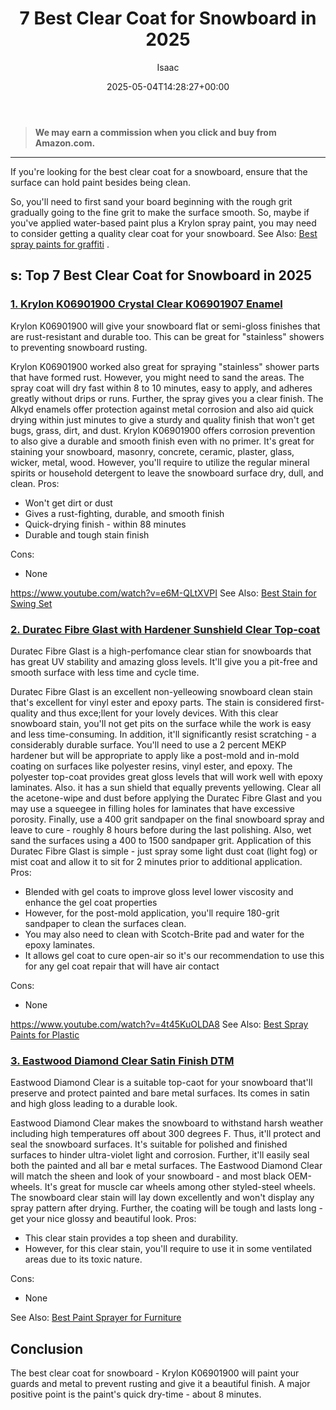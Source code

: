 ﻿---
author: Isaac
layout: post
title: 7 Best Clear Coat for Snowboard in 2025
date: '2025-05-04T14:28:27+00:00'
categories:
- Paint
tags: []
slug: /best-clear-coat-for-snowboard/
lastmod: 2025-05-07T12:21:23+03:00
---
> **We may earn a commission when you click and buy from Amazon.com.**
>

---
If you're looking for the best clear coat for a snowboard, ensure that the surface can hold paint besides being clean.

So, you'll need to first sand your board beginning with the rough grit gradually going to the fine grit to make the surface smooth.
So, maybe if you've applied water-based paint plus a Krylon spray paint, you may need to consider getting a quality clear coat for your snowboard. See Also:
[Best spray paints for graffiti](https://pestpolicy.com/best-spray-paints-for-graffiti/)
.
## s: Top 7 Best Clear Coat for Snowboard in 2025
### [1. Krylon K06901900 Crystal Clear K06901907 Enamel](https://www.amazon.com/dp/B008BMP0KE/?tag=p-policy-20)
Krylon K06901900 will give your snowboard flat or semi-gloss finishes that are rust-resistant and durable too. This can be great for "stainless" showers to preventing snowboard rusting.

Krylon K06901900 worked also great for spraying "stainless" shower parts that have formed rust. However, you might need to sand the areas.
The spray coat will dry fast within 8 to 10 minutes, easy to apply, and adheres greatly without drips or runs. Further, the spray gives you a clear finish.
The Alkyd enamels offer protection against metal corrosion and also aid quick drying within just minutes to give a sturdy and quality finish that won't get bugs, grass, dirt, and dust.
Krylon K06901900 offers corrosion prevention to also give a durable and smooth finish even with no primer. It's great for staining your snowboard, masonry, concrete, ceramic, plaster, glass, wicker, metal, wood.
However, you'll require to utilize the regular mineral spirits or household detergent to leave the snowboard surface dry, dull, and clean.
Pros:
- Won't get dirt or dust
- Gives a rust-fighting, durable, and smooth finish
- Quick-drying finish - within 88 minutes
- Durable and tough stain finish

Cons:
- None

https://www.youtube.com/watch?v=e6M-QLtXVPI
See Also:
[Best Stain for Swing Set](https://pestpolicy.com/best-stain-for-swing-set/)
### [2. Duratec Fibre Glast with Hardener Sunshield Clear Top-coat](https://www.amazon.com/dp/B015NM22Y6/?tag=p-policy-20)
Duratec Fibre Glast is a high-perfomance clear stian for snowboards that has great
UV stability and amazing
gloss levels. It'll give you a pit-free and smooth surface with less time and cycle time.

Duratec Fibre Glast is an excellent non-yelleowing snowboard clean stain that's excellent for
vinyl ester and epoxy parts. The stain is considered first-quality and thus exce;llent for your lovely devices.
With this clear snowboard stain, you'll not get pits on the surface while the work is easy and less time-consuming. In addition, it'll significantly resist scratching - a considerably durable surface.
You'll need to use a 2 percent MEKP hardener but will be appropriate to apply like a post-mold and in-mold coating on surfaces like polyester resins, vinyl ester, and epoxy.
The polyester top-coat provides great gloss levels that will work well with epoxy laminates. Also. it has a sun shield that equally prevents yellowing.
Clear all the acetone-wipe and dust before applying the Duratec Fibre Glast and you may use a squeegee in filling holes for laminates that have excessive porosity.
Finally, use a 400 grit sandpaper on the final snowboard spray and leave to cure - roughly 8 hours before during the last polishing. Also, wet sand the surfaces using a 400 to 1500 sandpaper grit.
Application of this Duratec Fibre Glast is simple - just spray some light dust coat (light fog) or mist coat and allow it to sit for 2 minutes prior to additional application.
Pros:
- Blended with gel coats to improve gloss level lower viscosity and enhance the gel coat properties
- However, for the post-mold application, you'll require 180-grit sandpaper to clean the surfaces clean.
- You may also need to clean with Scotch-Brite pad and water for the epoxy laminates.
- It allows gel coat to cure open-air so it's our recommendation to use this for any gel coat repair that will have air contact

Cons:
- None

https://www.youtube.com/watch?v=4t45KuOLDA8
See Also:
[Best Spray Paints for Plastic](https://pestpolicy.com/best-spray-paints-for-plastic/)
### [3. Eastwood Diamond Clear Satin Finish DTM](https://www.amazon.com/dp/B071Y7SFRF/?tag=p-policy-20)
Eastwood Diamond Clear is a suitable top-caot for your snowboard that'll preserve and protect painted and bare metal surfaces. Its comes in
satin and high gloss leading to a durable look.

Eastwood Diamond Clear makes the snowboard to withstand harsh weather including high temperatures off about
300 degrees F. Thus, it'll protect and seal the snowboard surfaces.
It's suitable for polished and finished surfaces to hinder ultra-violet light and corrosion. Further, it'll easily seal both the painted and all
bar
e metal surfaces.
The Eastwood Diamond Clear will match the sheen and look of your snowboard - and most black OEM-wheels. It's great for muscle car wheels among other styled-steel wheels.
The snowboard clear stain will lay down excellently and won't display any spray pattern after drying. Further, the coating will be tough and lasts long - get your nice glossy and beautiful look.
Pros:
- This clear stain provides a top sheen and durability.
- However, for this clear stain, you'll require to use it in some ventilated areas due to its toxic nature.

Cons:
- None

See Also:
[Best Paint Sprayer for Furniture](https://pestpolicy.com/best-paint-sprayer-for-furniture/)
## Conclusion
The best clear coat for snowboard - Krylon K06901900 will paint your guards and metal to prevent rusting and give it a beautiful finish. A major positive point is the paint's quick dry-time - about 8 minutes.
